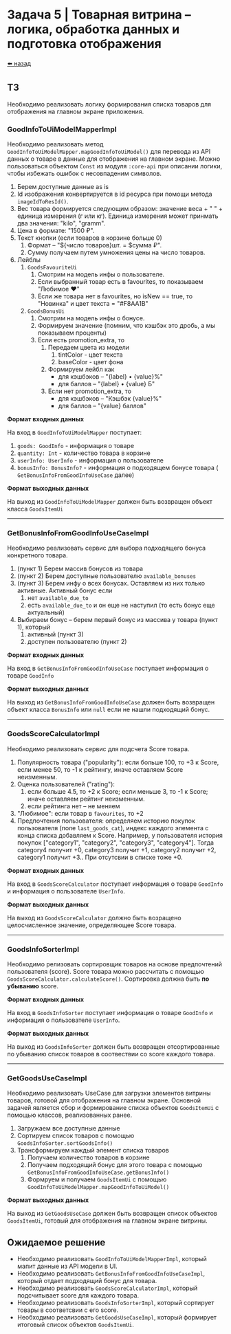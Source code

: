 # Задача 5 | Товарная витрина – логика, обработка данных и подготовка отображения

[⬅️ назад](../README.md)

## ТЗ

Необходимо реализовать логику формирования списка товаров для отображения на главном экране
приложения.

### GoodInfoToUiModelMapperImpl

Необходимо реализовать метод `GoodInfoToUiModelMapper.mapGoodInfoToUiModel()` для перевода
из API данных о товаре в данные для отображения на главном экране.
Можно пользоваться объектом `Const` из модуля `:core-api` при описании логики, чтобы избежать ошибок
с несовпаденим символов.

1. Берем доступные данные as is
2. Id изображения конвертируется в id ресурса при помощи метода `imageIdToResId()`.
3. Вес товара формируется следующим образом: значение веса + " " + единица измерения (г или кг).
   Единица измерения может принмать два значения: "kilo", "gramm".
4. Цена в формате: "1500 ₽".
5. Текст кнопки (если товаров в корзине больше 0)
    1. Формат – "${число товаров}шт. = $сумма ₽".
    2. Cумму получаем путем умножения цены на число товаров.
6. Лейблы
    1. `GoodsFavouriteUi`
        1. Смотрим на модель инфы о пользователе.
        2. Если выбранный товар есть в favourites, то показываем "Любимое ❤️"
        3. Если же товара нет в favourites, но isNew == true, то "Новинка" и цвет текста = "#F8AA1B"
    2. `GoodsBonusUi`
        1. Смотрим на модель инфы о бонусе.
        2. Формируем значение (помним, что кэшбэк это дробь, а мы показываем проценты)
        3. Если есть promotion_extra, то
            1. Передаем цвета из модели
                1. tintColor - цвет текста
                2. baseColor - цвет фона
            2. Формируем лейбл как
                - для кэшбэков – "{label} • {value}%"
                - для баллов – "{label} • {value} Б"
            3. Если нет promotion_extra, то
                - для кэшбэков – "Кэшбэк {value}%"
                - для баллов – "{value} баллов"

**Формат входных данных**

На вход в `GoodInfoToUiModelMapper` поступает:

1. `goods: GoodInfo` - информация о товаре
2. `quantity: Int` - количество товара в корзине
3. `userInfo: UserInfo` - информация о пользователе
4. `bonusInfo: BonusInfo?` - информация о подходящем бонусе товара (
   `GetBonusInfoFromGoodInfoUseCase` далее)

**Формат выходных данных**

На выход из `GoodInfoToUiModelMapper` должен быть возвращен объект класса `GoodsItemUi`

---

### GetBonusInfoFromGoodInfoUseCaseImpl

Необходимо реализовать сервис для выбора подходящего бонуса конкретного товара.

1. (пункт 1) Берем массив бонусов из товара
2. (пункт 2) Берем доступные пользователю `available_bonuses`
3. (пункт 3) Берем инфу о всех бонусах. Оставляем из них только активные. Активный бонус если
    1. нет `available_due_to`
    2. есть `available_due_to` и он еще не наступил (то есть бонус еще актуальный)
4. Выбираем бонус – берем первый бонус из массива у товара (пункт 1), который
    1. активный (пункт 3)
    2. доступен пользователю (пункт 2)

**Формат входных данных**

На вход в `GetBonusInfoFromGoodInfoUseCase` поступает информация о товаре `GoodInfo`

**Формат выходных данных**

На выход из `GetBonusInfoFromGoodInfoUseCase` должен быть возвращен объект класса
`BonusInfo` или `null` если не нашли подходящий бонус.

---

### GoodsScoreCalculatorImpl

Необходимо реализовать сервис для подсчета Score товара.

1. Популярность товара ("popularity"): если больше 100, то +3 к Score, если менее 50, то -1 к
   рейтингу, иначе оставляем Score неизменным.
2. Оценка пользователей ("rating"):
    1. если больше 4.5, то +2 к Score; если меньше 3, то -1 к Score; иначе оставляем рейтинг
       неизменным.
    2. если рейтинга нет – не меняем
3. "Любимое": если товар в `favourites`, то +2
4. Предпочтения пользователя: определяем историю покупок пользователя (поле `last_goods_cat`),
   индекс каждого элемента с конца списка добавляем к Score. Например, у
   пользователя история покупок ["category1", "category2", "category3", "category4"]. Тогда
   category4 получит +0, category3 получит +1, category2 получит +2, category1 получит +3..
   При отсутсвии в списке тоже +0.

**Формат входных данных**

На вход в `GoodsScoreCalculator` поступает информация о товаре `GoodInfo`
и информация о пользователе `UserInfo`.

**Формат выходных данных**

На выход из `GoodsScoreCalculator` должно быть возращено целосчисленное значение, определяющее Score
товара.

---

### GoodsInfoSorterImpl

Необходимо релизовать сортировщик товаров на основе предпочтений пользователя (score).
Score товара можно рассчитать с помощью `GoodsScoreCalculator.calculateScore()`.
Сортировка должна быть **по убыванию** score.

**Формат входных данных**

На вход в `GoodsInfoSorter` поступает информация о товаре `GoodInfo`
и информация о пользователе `UserInfo`.

**Формат выходных данных**

На выход из `GoodsInfoSorter` должен быть возвращен отсортированные по убыванию
список товаров в соотвествии со score каждого товара.

---

### GetGoodsUseCaseImpl

Необходимо реализовать UseCase для загрузки элементов витрины товаров, готовой для отображения на
главном экране.
Основной задачей является сбор и формирование списка объектов `GoodsItemUi` с помощью классов,
реализованных ранее.

1. Загружаем все доступные данные
2. Сортируем список товаров с помощью `GoodsInfoSorter.sortGoodsInfo()`
3. Трансформируем каждый элемент списка товаров
    1. Получаем количество товаров в корзине
    2. Получаем подходящий бонус для этого товара с помощью
       `GetBonusInfoFromGoodInfoUseCase.getBonusInfo()`
    3. Формруем и получаем `GoodsItemUi` с помощью `GoodInfoToUiModelMapper.mapGoodInfoToUiModel()`

**Формат выходных данных**

На выход из `GetGoodsUseCase` должен быть возвращен список объектов `GoodsItemUi`,
готовый для отображения на главном экране витрины.

## Ожидаемое решение

- Необходимо реализовать `GoodInfoToUiModelMapperImpl`, который мапит данные из API модели в UI.
- Необходимо реализовать `GetBonusInfoFromGoodInfoUseCaseImpl`, который отдает подходящий бонус для
  товара.
- Необходимо реализовать `GoodsScoreCalculatorImpl`, который подсчитывает score для каждого товара.
- Необходимо реализовать `GoodsInfoSorterImpl`, который сортирует товары в соответсвии с его score.
- Необходимо реализовать `GetGoodsUseCaseImpl`, который формирует итоговый список объектов
  `GoodsItemUi`.
